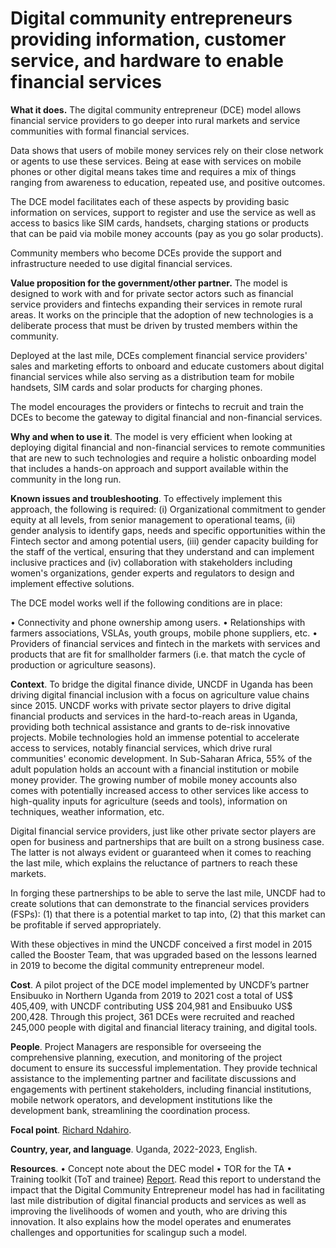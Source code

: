 <!---
---
title: ...how digital community entrepreneurs help financial service providers reach rural customers
layout: default

menu_parent: 2
nav_order: 7
---
-->

# Digital community entrepreneurs providing information, customer service, and hardware to enable financial services


**What it does.** The digital community entrepreneur (DCE) model allows financial service providers to go deeper into rural markets and service communities with formal financial services. 

Data shows that users of mobile money services rely on their close network or agents to use these services. Being at ease with services on mobile phones or other digital means takes time and requires a mix of things ranging from awareness to education, repeated use, and positive outcomes. 

The DCE model facilitates each of these aspects by providing basic information on services, support to register and use the service as well as access to basics like SIM cards, handsets, charging stations or products that can be paid via mobile money accounts (pay as you go solar products).

Community members who become DCEs provide the support and infrastructure needed to use digital financial services.
 

**Value proposition for the government/other partner.** The model is designed to work with and for private sector actors such as financial service providers and fintechs expanding their services in remote rural areas. It works on the principle that the adoption of new technologies is a deliberate process that must be driven by trusted members within the community.

Deployed at the last mile, DCEs complement financial service providers' sales and marketing efforts to onboard and educate customers about digital financial services while also serving as a distribution team for mobile handsets, SIM cards and solar products for charging phones. 

The model encourages the providers or fintechs to recruit and train the DCEs to become the gateway to digital financial and non-financial services.

**Why and when to use it**. The model is very efficient when looking at deploying digital financial and non-financial services to remote communities that are new to such technologies and require a holistic onboarding model that includes a hands-on approach and support available within the community in the long run.

**Known issues and troubleshooting**. To effectively implement this approach, the following is required: (i) Organizational commitment to gender equity at all levels, from senior management to operational teams, (ii) gender analysis to identify gaps, needs and specific opportunities within the Fintech sector and among potential users, (iii) gender capacity building for the staff of the vertical, ensuring that they understand and can implement inclusive practices and (iv) collaboration with stakeholders including women's organizations, gender experts and regulators to design and implement effective solutions.

The DCE model works well if the following conditions are in place:

•	Connectivity and phone ownership among users.
•	Relationships with farmers associations, VSLAs, youth groups, mobile phone suppliers, etc.
•	Providers of financial services and fintech in the markets with services and products that are fit for smallholder farmers (i.e. that match the cycle of production or agriculture seasons).

**Context**. To bridge the digital finance divide, UNCDF in Uganda has been driving digital financial inclusion with a focus on agriculture value chains since 2015. UNCDF works with private sector players to drive digital financial products and services in the hard-to-reach areas in Uganda, providing both technical assistance and grants to de-risk innovative projects.
Mobile technologies hold an immense potential to accelerate access to services, notably financial services, which drive rural communities' economic development. In Sub-Saharan Africa, 55% of the adult population holds an account with a financial institution or mobile money provider. The growing number of mobile money accounts also comes with potentially increased access to other services like access to high-quality inputs for agriculture (seeds and tools), information on techniques, weather information, etc.

Digital financial service providers, just like other private sector players are open for business and partnerships that are built on a strong business case. The latter is not always evident or guaranteed when it comes to reaching the last mile, which explains the reluctance of partners to reach these markets.

In forging these partnerships to be able to serve the last mile, UNCDF had to create solutions that can demonstrate to the financial services providers (FSPs): (1) that there is a potential market to tap into, (2) that this market can be profitable if served appropriately.

With these objectives in mind the UNCDF conceived a first model in 2015 called the Booster Team, that was upgraded based on the lessons learned in 2019 to become the digital community entrepreneur model.


**Cost**. A pilot project of the DCE model implemented by UNCDF’s partner Ensibuuko in Northern Uganda from 2019 to 2021 cost a total of US$ 405,409, with UNCDF contributing US$ 204,981 and Ensibuuko US$ 200,428.  Through this project, 361 DCEs were recruited and reached 245,000 people with digital and financial literacy training, and digital tools.  

**People**. Project Managers are responsible for overseeing the comprehensive planning, execution, and monitoring of the project document to ensure its successful implementation. They provide technical assistance to the implementing partner and facilitate discussions and engagements with pertinent stakeholders, including financial institutions, mobile network operators, and development institutions like the development bank, streamlining the coordination process.

**Focal point**. [Richard Ndahiro](/Financial-inclusion-toolkit/contributors/Richard-Ndahiro.html).

**Country, year, and language**. Uganda, 2022-2023, English. 

**Resources**. 
•	Concept note about the DEC model
•	TOR for the TA
•	Training toolkit (ToT and trainee)
[Report](https://www.uncdf.org/article/6446/digital-community-entrepreneurs---going-the-extra-mile-to-close-the-digital-gap-in-rural-uganda). Read this report to understand the impact that the Digital Community Entrepreneur model has had in facilitating last mile distribution of digital financial products and services as well as improving the livelihoods of women and youth, who are driving this innovation. It also explains  how the model operates and enumerates challenges and opportunities for scalingup such a model.


